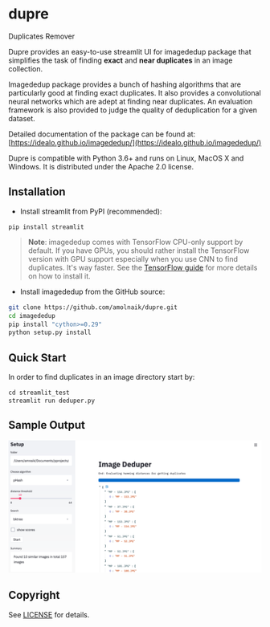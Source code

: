 # dupre
Duplicates Remover

Dupre provides an easy-to-use streamlit UI for imagededup package that simplifies the task of finding **exact** and **near duplicates** in an image collection. 

Imagededup package provides a bunch of hashing algorithms that are particularly good at finding exact duplicates. It also provides a convolutional neural networks which are adept at finding near duplicates. An evaluation
framework is also provided to judge the quality of deduplication for a given dataset.

Detailed documentation of the package can be found at: [https://idealo.github.io/imagededup/](https://idealo.github.io/imagededup/)

Dupre is compatible with Python 3.6+ and runs on Linux, MacOS X and Windows. It is distributed under the Apache 2.0 license.

## Installation
* Install streamlit from PyPI (recommended):

```
pip install streamlit
```

> **Note**: imagededup comes with TensorFlow CPU-only support by default. If you have GPUs, you should rather
> install the TensorFlow version with GPU support especially when you use CNN to find duplicates. It's way faster. See the
> [TensorFlow guide](https://www.tensorflow.org/install/gpu) for more details on how to install it.

* Install imagededup from the GitHub source:

```bash
git clone https://github.com/amolnaik/dupre.git
cd imagededup
pip install "cython>=0.29"
python setup.py install
```  

## Quick Start

In order to find duplicates in an image directory start by:

```
cd streamlit_test
streamlit run deduper.py
```

## Sample Output
<p align="center">
  <img src="Sample_Output.png" width="600" />
</p>

## Copyright
See [LICENSE](LICENSE) for details.
